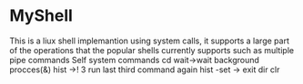 # MyShell
This is a  liux shell implemantion using system calls, it supports a large part of the operations that the popular shells currently supports such as multiple pipe commands 
Self system commands
cd
wait->wait background procces(&)
hist
  ->! 3 run last third command again
  hist -set <Number> -> 
exit
dir
clr
